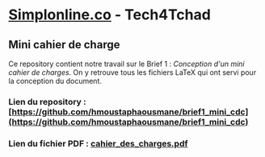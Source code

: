 # [Simplonline.co](simplonline.co) - Tech4Tchad

## Mini cahier de charge
Ce repository contient notre travail sur le Brief 1 : _Conception d'un mini cahier de charges_.
On y retrouve tous les fichiers LaTeX qui ont servi pour la conception du document.
### Lien du repository : [https://github.com/hmoustaphaousmane/brief1_mini_cdc](https://github.com/hmoustaphaousmane/brief1_mini_cdc)
### Lien du fichier PDF : [cahier_des_charges.pdf](https://github.com/hmoustaphaousmane/brief1_mini_cdc/blob/main/cahier_des_charges.pdf)
